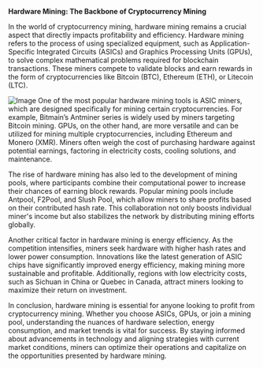 **Hardware Mining: The Backbone of Cryptocurrency Mining**

In the world of cryptocurrency mining, hardware mining remains a crucial aspect that directly impacts profitability and efficiency. Hardware mining refers to the process of using specialized equipment, such as Application-Specific Integrated Circuits (ASICs) and Graphics Processing Units (GPUs), to solve complex mathematical problems required for blockchain transactions. These miners compete to validate blocks and earn rewards in the form of cryptocurrencies like Bitcoin (BTC), Ethereum (ETH), or Litecoin (LTC). 


![Image](https://github.com/user-attachments/assets/31692037-0104-4703-abd1-696b6a7dd41b)
One of the most popular hardware mining tools is ASIC miners, which are designed specifically for mining certain cryptocurrencies. For example, Bitmain’s Antminer series is widely used by miners targeting Bitcoin mining. GPUs, on the other hand, are more versatile and can be utilized for mining multiple cryptocurrencies, including Ethereum and Monero (XMR). Miners often weigh the cost of purchasing hardware against potential earnings, factoring in electricity costs, cooling solutions, and maintenance.

The rise of hardware mining has also led to the development of mining pools, where participants combine their computational power to increase their chances of earning block rewards. Popular mining pools include Antpool, F2Pool, and Slush Pool, which allow miners to share profits based on their contributed hash rate. This collaboration not only boosts individual miner's income but also stabilizes the network by distributing mining efforts globally.

Another critical factor in hardware mining is energy efficiency. As the competition intensifies, miners seek hardware with higher hash rates and lower power consumption. Innovations like the latest generation of ASIC chips have significantly improved energy efficiency, making mining more sustainable and profitable. Additionally, regions with low electricity costs, such as Sichuan in China or Quebec in Canada, attract miners looking to maximize their return on investment.

In conclusion, hardware mining is essential for anyone looking to profit from cryptocurrency mining. Whether you choose ASICs, GPUs, or join a mining pool, understanding the nuances of hardware selection, energy consumption, and market trends is vital for success. By staying informed about advancements in technology and aligning strategies with current market conditions, miners can optimize their operations and capitalize on the opportunities presented by hardware mining.